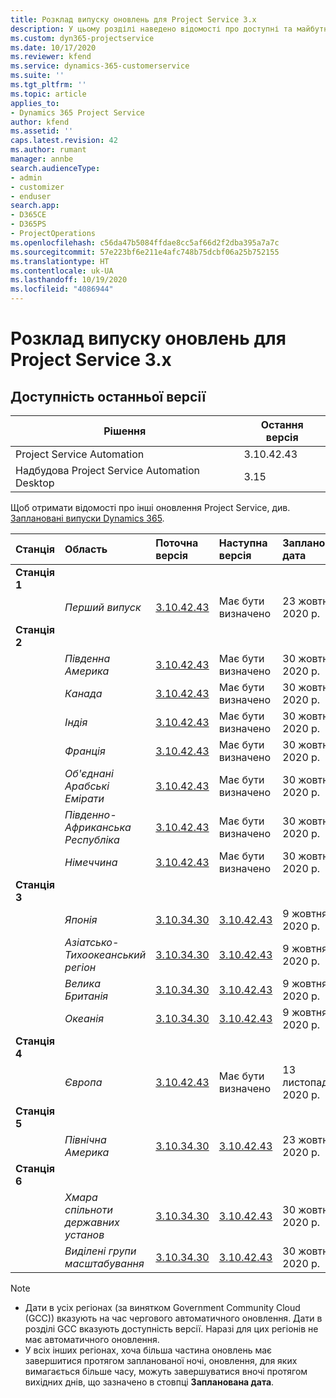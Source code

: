 ```yaml
---
title: Розклад випуску оновлень для Project Service 3.x
description: У цьому розділі наведено відомості про доступні та майбутні випуски Dynamics 365 Project Service Automation.
ms.custom: dyn365-projectservice
ms.date: 10/17/2020
ms.reviewer: kfend
ms.service: dynamics-365-customerservice
ms.suite: ''
ms.tgt_pltfrm: ''
ms.topic: article
applies_to:
- Dynamics 365 Project Service
author: kfend
ms.assetid: ''
caps.latest.revision: 42
ms.author: rumant
manager: annbe
search.audienceType:
- admin
- customizer
- enduser
search.app:
- D365CE
- D365PS
- ProjectOperations
ms.openlocfilehash: c56da47b5084ffdae8cc5af66d2f2dba395a7a7c
ms.sourcegitcommit: 57e223bf6e211e4afc748b75dcbf06a25b752155
ms.translationtype: HT
ms.contentlocale: uk-UA
ms.lasthandoff: 10/19/2020
ms.locfileid: "4086944"
---
```

# <a name="update-release-schedule-for-project-service-3x"></a>Розклад випуску оновлень для Project Service 3.x

## <a name="latest-version-availability"></a>Доступність останньої версії

| Рішення  | Остання версія |
|-------|----|
| Project Service Automation    |  3.10.42.43  |
| Надбудова Project Service Automation Desktop                | 3.15          |

Щоб отримати відомості про інші оновлення Project Service, див. [Заплановані випуски Dynamics 365](https://docs.microsoft.com/dynamics365/release-plans/). 

| Станція  | Область | Поточна версія | Наступна версія |  Запланована дата
| :---   | :---   | :---   | :---   |:---   |         
|<strong>Станція 1</strong> | |  |  | |
| | <i>Перший випуск</i> | [3.10.42.43](whats-new-ur-24.md) | Має бути визначено | 23 жовтня 2020 р.
|<strong>Станція 2</strong> | |  |  | |
| | <i>Південна Америка</i> | [3.10.42.43](whats-new-ur-24.md) | Має бути визначено | 30 жовтня 2020 р.
| | <i>Канада</i> | [3.10.42.43](whats-new-ur-24.md) | Має бути визначено | 30 жовтня 2020 р. 
| | <i>Індія</i> | [3.10.42.43](whats-new-ur-24.md) | Має бути визначено | 30 жовтня 2020 р.
| | <i>Франція</i> | [3.10.42.43](whats-new-ur-24.md) | Має бути визначено | 30 жовтня 2020 р.
| | <i>Об'єднані Арабські Емірати</i> | [3.10.42.43](whats-new-ur-24.md) | Має бути визначено | 30 жовтня 2020 р.
| | <i>Південно-Африканська Республіка</i> | [3.10.42.43](whats-new-ur-24.md) | Має бути визначено | 30 жовтня 2020 р.
| | <i>Німеччина</i> | [3.10.42.43](whats-new-ur-24.md) | Має бути визначено | 30 жовтня 2020 р.
|<strong>Станція 3</strong> | |  |  | |
| | <i>Японія</i> |[3.10.34.30](whats-new-ur-23.md) | [3.10.42.43](whats-new-ur-24.md) | 9 жовтня 2020 р. 
| | <i>Азіатсько-Тихоокеанський регіон</i> |[3.10.34.30](whats-new-ur-23.md) | [3.10.42.43](whats-new-ur-24.md) | 9 жовтня 2020 р.
| | <i>Велика Британія</i> |[3.10.34.30](whats-new-ur-23.md) | [3.10.42.43](whats-new-ur-24.md) | 9 жовтня 2020 р.
| | <i>Океанія</i> |[3.10.34.30](whats-new-ur-23.md) | [3.10.42.43](whats-new-ur-24.md) | 9 жовтня 2020 р.
|<strong>Станція 4</strong> | |  |  | |
| | <i>Європа</i> |[3.10.42.43](whats-new-ur-24.md) | Має бути визначено | 13 листопада 2020 р.
|<strong>Станція 5</strong> | |  |  | |
| | <i>Північна Америка</i> |[3.10.34.30](whats-new-ur-23.md) | [3.10.42.43](whats-new-ur-24.md) | 23 жовтня 2020 р.
|<strong>Станція 6</strong> | |  |  | |
| | <i>Хмара спільноти державних установ</i> |[3.10.34.30](whats-new-ur-23.md) | [3.10.42.43](whats-new-ur-24.md) | 30 жовтня 2020 р.
| | <i>Виділені групи масштабування</i> |[3.10.34.30](whats-new-ur-23.md) | [3.10.42.43](whats-new-ur-24.md) | 30 жовтня 2020 р.

>[!Note]
> - Дати в усіх регіонах (за винятком Government Community Cloud (GCC)) вказують на час чергового автоматичного оновлення. Дати в розділі GCC вказують доступність версії. Наразі для цих регіонів не має автоматичного оновлення.
> - У всіх інших регіонах, хоча більша частина оновлень має завершитися протягом запланованої ночі, оновлення, для яких вимагається більше часу, можуть завершуватися вночі протягом вихідних днів, що зазначено в стовпці **Запланована дата**.
